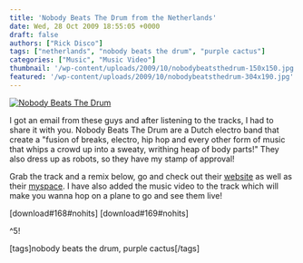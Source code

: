 ```yaml
---
title: 'Nobody Beats The Drum from the Netherlands'
date: Wed, 28 Oct 2009 18:55:05 +0000
draft: false
authors: ["Rick Disco"]
tags: ["netherlands", "nobody beats the drum", "purple cactus"]
categories: ["Music", "Music Video"]
thumbnail: '/wp-content/uploads/2009/10/nobodybeatsthedrum-150x150.jpg'
featured: '/wp-content/uploads/2009/10/nobodybeatsthedrum-304x190.jpg'
---
```


[![Nobody Beats The Drum](/wp-content/uploads/2009/10/nobodybeatsthedrum.jpg "Nobody Beats The Drum")](/wp-content/uploads/2009/10/nobodybeatsthedrum.jpg)

I got an email from these guys and after listening to the tracks, I had to share it with you. Nobody Beats The Drum are a Dutch electro band that create a "fusion of breaks, electro, hip hop and every other form of music that whips a crowd up into a sweaty, writhing heap of body parts!" They also dress up as robots, so they have my stamp of approval!

Grab the track and a remix below, go and check out their [website](http://www.nobodybeatsthedrum.com/ "Noboy Beats The Drum") as well as their [myspace](http://www.myspace.com/nobodybeatsthedrum "Noboy Beats The Drum"). I have also added the music video to the track which will make you wanna hop on a plane to go and see them live!

\[download#168#nohits\] \[download#169#nohits\]

^5!

\[tags\]nobody beats the drum, purple cactus\[/tags\]